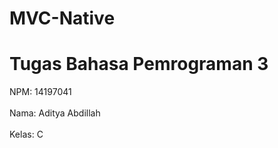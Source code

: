 # MVC-Native

# Tugas Bahasa Pemrograman 3

NPM: 14197041
<br></br>
Nama: Aditya Abdillah
<br></br>
Kelas: C
